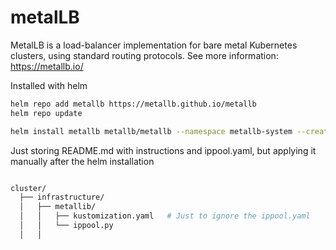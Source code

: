 # metalLB
MetalLB is a load-balancer implementation for bare metal Kubernetes clusters, using standard routing protocols.
See more information: https://metallb.io/


Installed with helm
```bash
helm repo add metallb https://metallb.github.io/metallb
helm repo update

helm install metallb metallb/metallb --namespace metallb-system --create-namespace -f
```

Just storing README.md with instructions and ippool.yaml, but applying it manually after the helm installation

```bash

cluster/
  ├── infrastructure/
  │   ├── metallib/
  │   │   ├── kustomization.yaml   # Just to ignore the ippool.yaml
  │   │   └── ippool.py
  │   │   
```